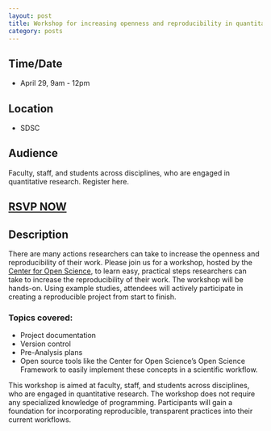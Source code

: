 ```yaml
---
layout: post
title: Workshop for increasing openness and reproducibility in quantitative research
category: posts
---
```


## Time/Date 

* April 29, 9am - 12pm 

## Location 

* SDSC 

## Audience 

Faculty, staff, and students across disciplines, who are engaged in quantitative research. Register here. 

## [RSVP NOW](https://docs.google.com/a/cos.io/forms/d/1empbFwKslKhBHHamBzXKQzoI5tYXFmyPUgQo3YL05Rg/edit)

## Description

There are many actions researchers can take to increase the openness and reproducibility of their work. Please join us for a workshop, hosted by the [Center for Open Science](https://cos.io/), to learn easy, practical steps researchers can take to increase the reproducibility of their work. The workshop will be hands-on. Using example studies, attendees will actively participate in creating a reproducible project from start to finish.

### Topics covered:

* Project documentation
* Version control
* Pre-Analysis plans
* Open source tools like the Center for Open Science’s Open Science Framework to easily implement these concepts in a  scientific workflow. 

This workshop is aimed at faculty, staff, and students across disciplines, who are engaged in quantitative research. The workshop does not require any specialized knowledge of programming. Participants will gain a foundation for incorporating reproducible, transparent practices into their current workflows.